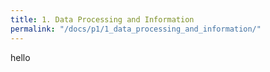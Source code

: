 ```yaml
---
title: 1. Data Processing and Information
permalink: "/docs/p1/1_data_processing_and_information/"
---
```


hello
